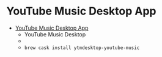 # YouTube Music Desktop App
- [YouTube Music Desktop App](https://ytmdesktop.app/)
  -  YouTube Music Desktop
  - 
  - `brew cask install ytmdesktop-youtube-music`

